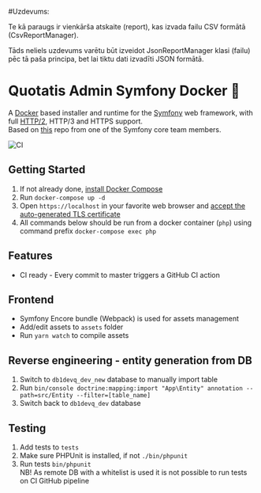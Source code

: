 #Uzdevums:

Te kā paraugs ir vienkārša atskaite (report), kas izvada failu CSV formātā (CsvReportManager).

Tāds neliels uzdevums varētu būt izveidot JsonReportManager klasi (failu) pēc tā paša principa, bet lai tiktu dati izvadīti JSON formātā.

# Quotatis Admin Symfony Docker :hammer:

A [Docker](https://www.docker.com/) based installer and runtime for the [Symfony](https://symfony.com) web framework,
with full [HTTP/2](https://symfony.com/doc/current/weblink.html), HTTP/3 and HTTPS support.  
Based on [this](https://github.com/dunglas/symfony-docker) repo from one of the Symfony core team members.

![CI](https://github.com/Quotatis-UK/admin-symfony-docker/workflows/CI/badge.svg)

## Getting Started

1. If not already done, [install Docker Compose](https://docs.docker.com/compose/install/)
2. Run `docker-compose up -d`
3. Open `https://localhost` in your favorite web browser
   and [accept the auto-generated TLS certificate](https://stackoverflow.com/a/15076602/1352334)
4. All commands below should be run from a docker container (`php`) using command prefix `docker-compose exec php`

## Features

* CI ready - Every commit to master triggers a GitHub CI action

## Frontend

* Symfony Encore bundle (Webpack) is used for assets management
* Add/edit assets to `assets` folder
* Run `yarn watch` to compile assets

## Reverse engineering - entity generation from DB

1. Switch to `db1devq_dev_new` database to manually import table
2. Run `bin/console doctrine:mapping:import "App\Entity" annotation --path=src/Entity --filter=[table_name]`
3. Switch back to `db1devq_dev` database

## Testing

1. Add tests to `tests`
2. Make sure PHPUnit is installed, if not `./bin/phpunit`
3. Run tests `bin/phpunit`  
   NB! As remote DB with a whitelist is used it is not possible to run tests on CI GitHub pipeline
